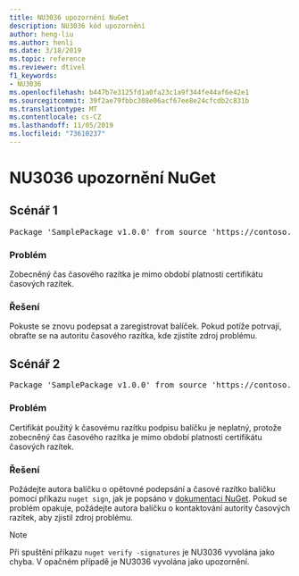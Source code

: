 ```yaml
---
title: NU3036 upozornění NuGet
description: NU3036 kód upozornění
author: heng-liu
ms.author: henli
ms.date: 3/18/2019
ms.topic: reference
ms.reviewer: dtivel
f1_keywords:
- NU3036
ms.openlocfilehash: b447b7e3125fd1a0fa23c1a9f344fe44af6e42e1
ms.sourcegitcommit: 39f2ae79fbbc308e06acf67ee8e24cfcdb2c831b
ms.translationtype: MT
ms.contentlocale: cs-CZ
ms.lasthandoff: 11/05/2019
ms.locfileid: "73610237"
---
```

# <a name="nuget-warning-nu3036"></a>NU3036 upozornění NuGet

## <a name="scenario-1"></a>Scénář 1

<pre>Package 'SamplePackage v1.0.0' from source 'https://contoso.com/index.json': The timestamp's generalized time is outside the timestamping certificate's validity period.</pre>

### <a name="issue"></a>Problém

Zobecněný čas časového razítka je mimo období platnosti certifikátu časových razítek.


### <a name="solution"></a>Řešení

Pokuste se znovu podepsat a zaregistrovat balíček. Pokud potíže potrvají, obraťte se na autoritu časového razítka, kde zjistíte zdroj problému.



## <a name="scenario-2"></a>Scénář 2

<pre>Package 'SamplePackage v1.0.0' from source 'https://contoso.com/index.json': The primary signature's timestamp's generalized time is outside the timestamping certificate's validity period.</pre>

### <a name="issue"></a>Problém

Certifikát použitý k časovému razítku podpisu balíčku je neplatný, protože zobecněný čas časového razítka je mimo období platnosti certifikátu časových razítek.


### <a name="solution"></a>Řešení

Požádejte autora balíčku o opětovné podepsání a časové razítko balíčku pomocí příkazu `nuget sign`, jak je popsáno v [dokumentaci NuGet](https://docs.microsoft.com/nuget/create-packages/sign-a-package). Pokud se problém opakuje, požádejte autora balíčku o kontaktování autority časových razítek, aby zjistil zdroj problému.


> [!Note]
> Při spuštění příkazu `nuget verify -signatures` je NU3036 vyvolána jako chyba. V opačném případě je NU3036 vyvolána jako upozornění.